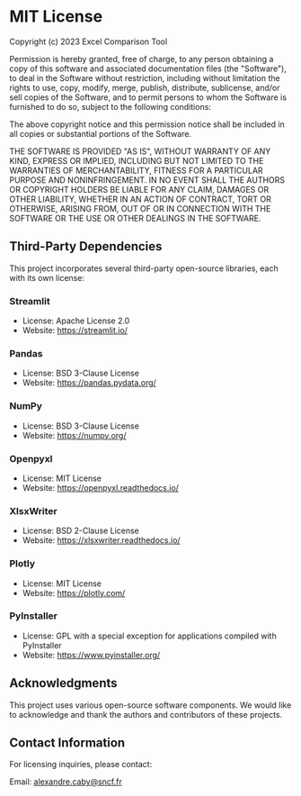 # MIT License

Copyright (c) 2023 Excel Comparison Tool

Permission is hereby granted, free of charge, to any person obtaining a copy
of this software and associated documentation files (the "Software"), to deal
in the Software without restriction, including without limitation the rights
to use, copy, modify, merge, publish, distribute, sublicense, and/or sell
copies of the Software, and to permit persons to whom the Software is
furnished to do so, subject to the following conditions:

The above copyright notice and this permission notice shall be included in all
copies or substantial portions of the Software.

THE SOFTWARE IS PROVIDED "AS IS", WITHOUT WARRANTY OF ANY KIND, EXPRESS OR
IMPLIED, INCLUDING BUT NOT LIMITED TO THE WARRANTIES OF MERCHANTABILITY,
FITNESS FOR A PARTICULAR PURPOSE AND NONINFRINGEMENT. IN NO EVENT SHALL THE
AUTHORS OR COPYRIGHT HOLDERS BE LIABLE FOR ANY CLAIM, DAMAGES OR OTHER
LIABILITY, WHETHER IN AN ACTION OF CONTRACT, TORT OR OTHERWISE, ARISING FROM,
OUT OF OR IN CONNECTION WITH THE SOFTWARE OR THE USE OR OTHER DEALINGS IN THE
SOFTWARE.

## Third-Party Dependencies

This project incorporates several third-party open-source libraries, each with its own license:

### Streamlit
- License: Apache License 2.0
- Website: https://streamlit.io/

### Pandas
- License: BSD 3-Clause License
- Website: https://pandas.pydata.org/

### NumPy
- License: BSD 3-Clause License
- Website: https://numpy.org/

### Openpyxl
- License: MIT License
- Website: https://openpyxl.readthedocs.io/

### XlsxWriter
- License: BSD 2-Clause License
- Website: https://xlsxwriter.readthedocs.io/

### Plotly
- License: MIT License
- Website: https://plotly.com/

### PyInstaller
- License: GPL with a special exception for applications compiled with PyInstaller
- Website: https://www.pyinstaller.org/

## Acknowledgments

This project uses various open-source software components. We would like to acknowledge and thank the authors and contributors of these projects.

## Contact Information

For licensing inquiries, please contact:

Email: [alexandre.caby@sncf.fr](mailto:alexandre.caby@sncf.fr)
